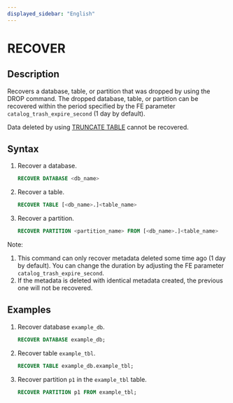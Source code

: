 ```yaml
---
displayed_sidebar: "English"
---
```


# RECOVER

## Description

Recovers a database, table, or partition that was dropped by using the DROP command. The dropped database, table, or partition can be recovered within the period specified by the FE parameter `catalog_trash_expire_second` (1 day by default).

Data deleted by using [TRUNCATE TABLE](../table_bucket_part_index/TRUNCATE_TABLE.md) cannot be recovered.

## Syntax

1. Recover a database.

    ```sql
    RECOVER DATABASE <db_name>
    ```

2. Recover a table.

    ```sql
    RECOVER TABLE [<db_name>.]<table_name>
    ```

3. Recover a partition.

    ```sql
    RECOVER PARTITION <partition_name> FROM [<db_name>.]<table_name>
    ```

Note:

1. This command can only recover metadata deleted some time ago (1 day by default). You can change the duration by adjusting the FE parameter `catalog_trash_expire_second`.
2. If the metadata is deleted with identical metadata created, the previous one will not be recovered.

## Examples

1. Recover database `example_db`.

    ```sql
    RECOVER DATABASE example_db;
    ```

2. Recover table `example_tbl`.

    ```sql
    RECOVER TABLE example_db.example_tbl;
    ```

3. Recover partition `p1` in the `example_tbl` table.

    ```sql
    RECOVER PARTITION p1 FROM example_tbl;
    ```
